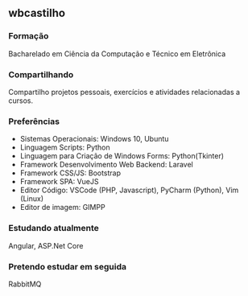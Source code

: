 ## wbcastilho

### Formação
Bacharelado em Ciência da Computação e Técnico em Eletrônica

### Compartilhando
Compartilho projetos pessoais, exercícios e atividades relacionadas a cursos.

### Preferências
* Sistemas Operacionais: Windows 10, Ubuntu
* Linguagem Scripts: Python
* Linguagem para Criação de Windows Forms: Python(Tkinter)
* Framework Desenvolvimento Web Backend: Laravel
* Framework CSS/JS: Bootstrap
* Framework SPA: VueJS
* Editor Código: VSCode (PHP, Javascript), PyCharm (Python), Vim (Linux)
* Editor de imagem: GIMPP

### Estudando atualmente
Angular, ASP.Net Core

### Pretendo estudar em seguida
RabbitMQ

